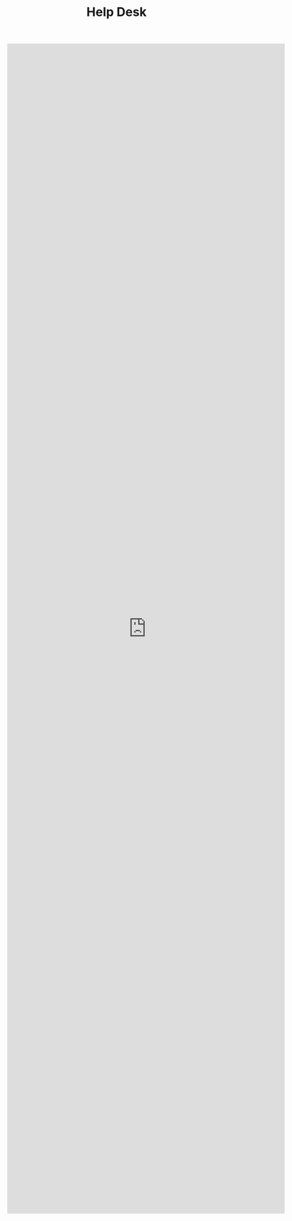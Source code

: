﻿---
title: Help Desk

# The Help Desk
# v2.0
# https://github.com/cotes2020/jekyll-theme-chirpy
# © 2017-2019 Cotes Chung
# MIT License
---

<iframe src="https://docs.google.com/forms/d/e/1FAIpQLSdXUMeW4f-pjVhMCg5rwdptDQDgP5TWiqBtRxeBt_2ipUSpJQ/viewform?embedded=true" width="640" height="2700" frameborder="0" marginheight="0" marginwidth="0">Loading…</iframe>